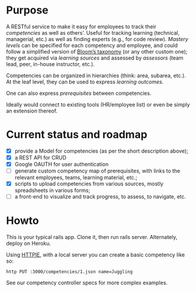 

# Purpose

A RESTful service to make it easy for employees to track their *competencies* as well as others’. Useful for tracking learning (technical, managerial, etc.) as well as finding experts (e.g., for code review). *Mastery levels* can be specified for each competency and employee, and could follow a simplified version of [Bloom’s taxonomy](https://en.wikipedia.org/wiki/Bloom%27s_taxonomy) (or any other custom one); they get acquired via *learning sources* and assessed by *assessors* (team lead, peer, in-house instructor, etc.). 

Competencies can be organized in hierarchies (think: area, subarea, etc.). At the leaf level, they can be used to express *learning outcomes*.

One can also express *prerequisites* between competencies.

Ideally would connect to existing tools (HR/employee list) or even be simply an extension thereof.

# Current status and roadmap

- [x] provide a Model for competencies (as per the short description above); 
- [x] a REST API for CRUD
- [x] Google OAUTH for user authentication
- [ ] generate custom competency map of prerequisites, with links to the relevant employees, teams, learning material, etc.;
- [x] scripts to upload competencies from various sources, mostly spreadsheets in various forms;
- [ ] a front-end to visualize and track progress, to assess, to navigate, etc.

# Howto

This is your typical rails app. Clone it, then run rails server. Alternately, deploy on Heroku.

Using [HTTPIE](https://github.com/jkbrzt/httpie), with a local server you can create a basic competency like so:

`http PUT :3000/competencies/1.json name=Juggling`

See our competency controller specs for more complex examples.

